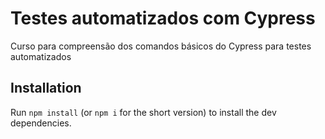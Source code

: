 # Testes automatizados com Cypress 


Curso para compreensão dos comandos básicos do Cypress para testes automatizados

## Installation

Run `npm install` (or `npm i` for the short version) to install the dev dependencies.